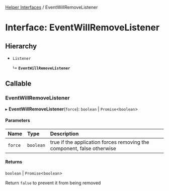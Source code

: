 [Helper Interfaces](../README.md) / EventWillRemoveListener

# Interface: EventWillRemoveListener

## Hierarchy

- `Listener`

  ↳ **`EventWillRemoveListener`**

## Callable

### EventWillRemoveListener

▸ **EventWillRemoveListener**(`force`): `boolean` \| `Promise`<`boolean`\>

#### Parameters

| Name | Type | Description |
| :------ | :------ | :------ |
| `force` | `boolean` | true if the application forces removing the component, false otherwise |

#### Returns

`boolean` \| `Promise`<`boolean`\>

Return `false` to prevent it from being removed
